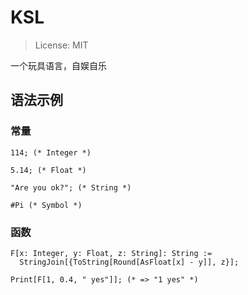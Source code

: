 # KSL

> License: MIT

一个玩具语言，自娱自乐

## 语法示例

### 常量

```ksl
114; (* Integer *)

5.14; (* Float *)

"Are you ok?"; (* String *)

#Pi (* Symbol *)
```

### 函数

```ksl
F[x: Integer, y: Float, z: String]: String :=
  StringJoin[{ToString[Round[AsFloat[x] - y]], z}];

Print[F[1, 0.4, " yes"]]; (* => "1 yes" *)
```
